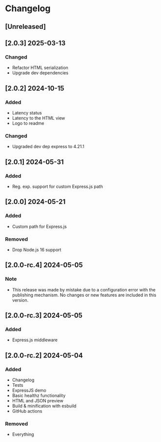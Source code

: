 # Changelog

## [Unreleased]

## [2.0.3] 2025-03-13

### Changed
- Refactor HTML serialization
- Upgrade dev dependencies

## [2.0.2] 2024-10-15

### Added

- Latency status
- Latency to the HTML view
- Logo to readme

### Changed

- Upgraded dev dep express to 4.21.1

## [2.0.1] 2024-05-31

### Added

- Reg. exp. support for custom Express.js path

## [2.0.0] 2024-05-21

### Added
- Custom path for Express.js

### Removed
- Drop Node.js 16 support

## [2.0.0-rc.4] 2024-05-05

### Note
- This release was made by mistake due to a configuration error with the publishing mechanism. No changes or new features are included in this version.

## [2.0.0-rc.3] 2024-05-05

### Added
- Express.js middleware

## [2.0.0-rc.2] 2024-05-04

### Added
- Changelog
- Tests
- ExpressJS demo
- Basic healthz functionality
- HTML and JSON preview
- Build & minification with esbuild
- GitHub actions

### Removed
- Everything